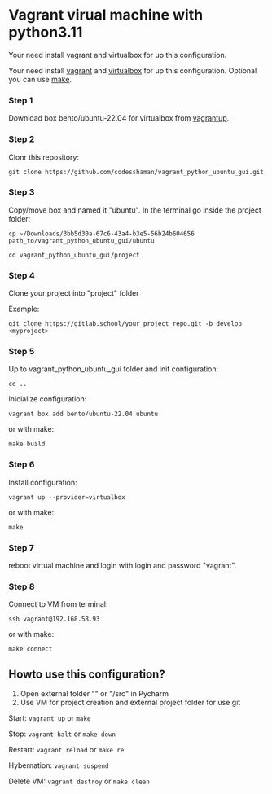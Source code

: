 # Vagrant virual machine with python3.11

Your need install vagrant and virtualbox for up this configuration.

Your need install [vagrant](https://github.com/hashicorp/vagrant-installers/releases/tag/v2.3.4.dev%2Bmain "vagrant") and  [virtualbox](https://www.virtualbox.org/ "virtualbox") for up this configuration. Optional you can use [make](https://www.gnu.org/software/make/ "make").

### Step 1

Download box bento/ubuntu-22.04 for virtualbox from [vagrantup](https://app.vagrantup.com/bento/boxes/ubuntu-22.04 "vagrantup").

### Step 2

Clonr this repository: 

``git clone https://github.com/codesshaman/vagrant_python_ubuntu_gui.git``

### Step 3

Copy/move box and named it "ubuntu". In the terminal go inside the project folder:

``cp ~/Downloads/3bb5d30a-67c6-43a4-b3e5-56b24b604656 path_to/vagrant_python_ubuntu_gui/ubuntu``

``cd vagrant_python_ubuntu_gui/project``

### Step 4

Clone your project into "project" folder

Example:

``git clone https://gitlab.school/your_project_repo.git -b develop <myproject>``

### Step 5

Up to vagrant_python_ubuntu_gui folder and init configuration:

``cd ..``

Inicialize configuration:

``vagrant box add bento/ubuntu-22.04 ubuntu``

or with make:

``make build``

### Step 6

Install configuration:

``vagrant up --provider=virtualbox``

or with make:

``make``

### Step 7

reboot virtual machine and login with login and password "vagrant".

### Step 8

Connect to VM from terminal:

``ssh vagrant@192.168.58.93``

or with make:

``make connect``

## Howto use this configuration?

1. Open external folder "<myproject>" or "<myproject>/src" in Pycharm
2. Use VM for project creation and external project folder for use git

Start: ``vagrant up`` or ``make``

Stop: ``vagrant halt`` or ``make down``

Restart: ``vagrant reload`` or ``make re``

Hybernation: ``vagrant suspend``

Delete VM: ``vagrant destroy`` or ``make clean``
